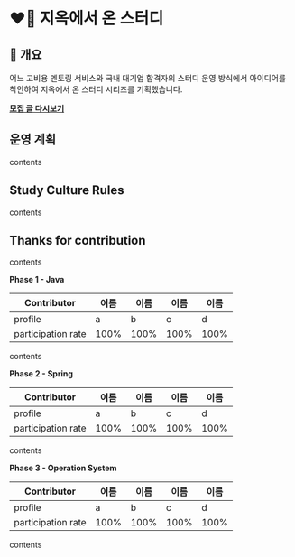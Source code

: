 # ❤️‍🔥 지옥에서 온 스터디

## 📌 개요

어느 고비용 멘토링 서비스와 국내 대기업 합격자의 스터디 운영 방식에서 아이디어를 착안하여 지옥에서 온 스터디 시리즈를 기획했습니다.

[**모집 글 다시보기**](https://www.inflearn.com/studies/1106632)

## 운영 계획

contents

## Study Culture Rules

contents

## Thanks for contribution

contents

**Phase 1 - Java**

|Contributor|이름|이름|이름|이름|
|-----------|---|---|---|---|
|profile|a|b|c|d|
|participation rate|100%|100%|100%|100%|

contents

**Phase 2 - Spring**

|Contributor|이름|이름|이름|이름|
|-----------|---|---|---|---|
|profile|a|b|c|d|
|participation rate|100%|100%|100%|100%|

contents

**Phase 3 - Operation System**

|Contributor|이름|이름|이름|이름|
|-----------|---|---|---|---|
|profile|a|b|c|d|
|participation rate|100%|100%|100%|100%|

contents

